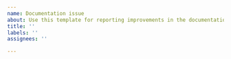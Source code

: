 ```yaml
---
name: Documentation issue
about: Use this template for reporting improvements in the documentation.
title: ''
labels: ''
assignees: ''

---
```



